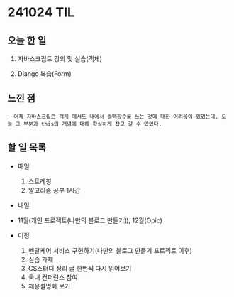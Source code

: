 # 241024 TIL

## 오늘 한 일
1. 자바스크립트 강의 및 실습(객체)

2. Django 복습(Form)


## 느낀 점
    - 어제 자바스크립트 객체 메서드 내에서 콜백함수를 쓰는 것에 대한 어려움이 있었는데, 오늘 그 부분과 this의 개념에 대해 확실하게 잡고 갈 수 있었다.

## 할 일 목록
  - 매일
    1. 스트레칭
    2. 알고리즘 공부 1시간

  - 내일
  
  - 11월(개인 프로젝트(나만의 블로그 만들기)), 12월(Opic)

  - 미정
    1. 멘탈케어 서비스 구현하기(나만의 블로그 만들기 프로젝트 이후)
    2. 실습 과제
    3. CS스터디 정리 글 한번씩 다시 읽어보기
    4. 국내 컨퍼런스 참여
    5. 채용설명회 보기